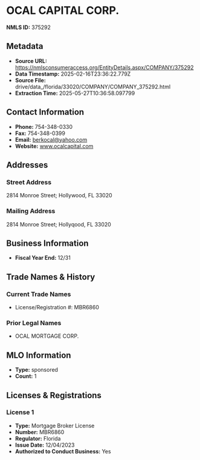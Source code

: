 # OCAL CAPITAL CORP.

**NMLS ID:** 375292

## Metadata
- **Source URL:** https://nmlsconsumeraccess.org/EntityDetails.aspx/COMPANY/375292
- **Data Timestamp:** 2025-02-16T23:36:22.779Z
- **Source File:** drive/data_/florida/33020/COMPANY/COMPANY_375292.html
- **Extraction Time:** 2025-05-27T10:36:58.097799

## Contact Information
- **Phone:** 754-348-0330
- **Fax:** 754-348-0399
- **Email:** berkocal@yahoo.com
- **Website:** www.ocalcapital.com

## Addresses
### Street Address
2814 Monroe Street; Hollywood, FL 33020

### Mailing Address
2814 Monroe Street; Hollyqood, FL 33020

## Business Information
- **Fiscal Year End:** 12/31

## Trade Names & History
### Current Trade Names
- License/Registration #: MBR6860

### Prior Legal Names
- OCAL MORTGAGE CORP.

## MLO Information
- **Type:** sponsored
- **Count:** 1

## Licenses & Registrations

### License 1
- **Type:** Mortgage Broker License
- **Number:** MBR6860
- **Regulator:** Florida
- **Issue Date:** 12/04/2023
- **Authorized to Conduct Business:** Yes
